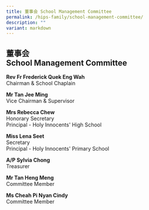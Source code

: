 ```yaml
---
title: 董事会 School Management Committee
permalink: /hips-family/school-management-committee/
description: ""
variant: markdown
---
```

## 董事会 <br>School Management Committee

**Rev Fr Frederick Quek Eng Wah**  
Chairman &amp; School Chaplain  
  
**Mr Tan Jee Ming**&nbsp;  
Vice Chairman &amp; Supervisor
  
**Mrs Rebecca Chew**  
Honorary Secretary  
Principal - Holy Innocents' High School  
  
**Miss Lena Seet**  
Secretary  
Principal - Holy Innocents' Primary School  
  
**A/P Sylvia Chong**
&nbsp;<br>Treasurer
  
**Mr Tan Heng Meng**  
Committee Member&nbsp;  

**Ms Cheah Pi Nyan Cindy**  
Committee Member  
  

